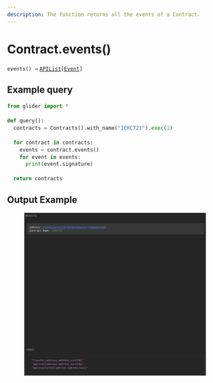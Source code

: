```yaml
---
description: The function returns all the events of a Contract.
---
```


# Contract.events()

`events() →` [`APIList`](../iterables/apilist.md)`[`[`Event`](../event/)`]`

## Example query

```python
from glider import *

def query():
  contracts = Contracts().with_name("IERC721").exec(1)

  for contract in contracts:
    events = contract.events()
    for event in events:
      print(event.signature)

  return contracts
```

## &#x20;Output Example

<figure><img src="../../.gitbook/assets/image (1) (1) (1) (1) (1) (1) (1) (1) (1).png" alt=""><figcaption></figcaption></figure>
